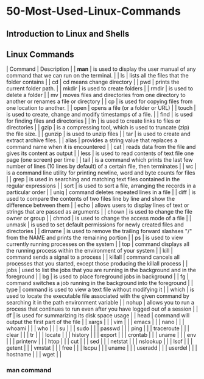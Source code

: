 # 50-Most-Used-Linux-Commands

## Introduction to Linux and Shells

## Linux Commands
| Command | Description |
| **man** | is used to display the user manual of any command that we can run on the terminal. |
| ls | lists all the files that the folder contains |
| cd | cd means change directory |
| pwd | prints the current folder path. |
| mkdir | is used to create folders |
| rmdir | is used to delete a folder |
| mv | moves files and directories from one directory to another or renames a file or directory |
| cp | is used for copying files from one location to another. |
| open | opens a file (or a folder or URL) |
| touch | is used to create, change and modify timestamps of a file. |
| find | is used for finding files and directories |
| ln | is used to create links to files or directories |
| gzip | is a compressing tool, which is used to truncate (zip) the file size. |
| gunzip | is used to unzip files |
| tar | is used to create and extract archive files.  |
| alias | provides a string value that replaces a command name when it is encountered |
| cat | reads data from the file and gives its content as output |
| less | is used to read contents of text file one page (one screen) per time |
| tail | is a command which prints the last few number of lines (10 lines by default) of a certain file, then terminates |
| wc | is a command line utility for printing newline, word and byte counts for files |
| grep | is used in searching and matching text files contained in the regular expressions |
| sort | is used to sort a file, arranging the records in a particular order |
| uniq | command deletes repeated lines in a file |
| diff | is used to compare the contents of two files line by line and show the difference between them |
| echo | allows users to display lines of text or strings that are passed as arguments |
| chown | is used to change the file owner or group |
| chmod | is used to change the access mode of a file |
| unmask | is used to set default permissions for newly created files and directories |
| dirname | is used to remove the trailing forward slashses "/" from the NAME and prints the remaining portion |
| ps | is used to view currently running processes on the system |
| top | command displays all the running process within the environment of your system |
| kill | command sends a signal to a process |
| killall | command cancels all processes that you started, except those producing the killall process |
| jobs | used to list the jobs that you are running in the background and in the foreground |
| bg | is used to place foreground jobs in background |
| fg | command switches a job running in the background into the foreground |
| type | command is used to view a text file without modifying it |
| which | is used to locate the executable file associated with the given command by searching it in the path environment variable |
| nohup | allows you to run a process that continues to run even after you have logged out of a session |
| df | is used for summarizing its disk space usage |
| head | command will output the first part of the file |
| xargs | |
| vim | |
| emacs | |
| nano | |
| whoami | |
| who | |
| su | |
| sudo | |
| passwd | |
| ping | |
| traceroute | |
| clear | |
| tr | |
| locate | |
| history | |
| export | |
| crontab | |
| uname | |
| env | |
| printenv | |
| htop | |
| cut | |
| sed | |
| netstat | |
| nslookup | | 
| lsof | |
| getent | |
| vmstat | |
| free | |
| lscpu | |
| uname | |
| useradd | |
| userdel | |
| hostname | |
| wget | |

### man command
